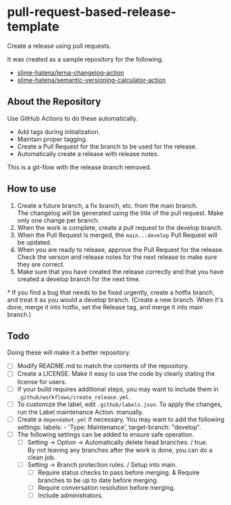 # pull-request-based-release-template

Create a release using pull requests.

It was created as a sample repository for the following.

- [slime-hatena/lerna-changelog-action](https://github.com/slime-hatena/lerna-changelog-action)
- [slime-hatena/semantic-versioning-calculator-action](https://github.com/slime-hatena/semantic-versioning-calculator-action)

## About the Repository

Use GitHub Actions to do these automatically.

- Add tags during initialization.
- Maintain proper tagging.
- Create a Pull Request for the branch to be used for the release.
- Automatically create a release with release notes.

This is a git-flow with the release branch removed.

## How to use

1. Create a future branch, a fix branch, etc. from the main branch.  
The changelog will be generated using the title of the pull request. Make only one change per branch.
2. When the work is complete, create a pull request to the develop branch.
3. When the Pull Request is merged, the `main...develop` Pull Request will be updated.
4. When you are ready to release, approve the Pull Request for the release. Check the version and release notes for the next release to make sure they are correct.
5. Make sure that you have created the release correctly and that you have created a develop branch for the next time.

\* If you find a bug that needs to be fixed urgently, create a hotfix branch, and treat it as you would a develop branch. (Create a new branch. When it's done, merge it into hotfix, set the Release tag, and merge it into main branch.)

## Todo

Doing these will make it a better repository.

- [ ] Modify README.md to match the contents of the repository.
- [ ] Create a LICENSE. Make it easy to use the code by clearly stating the license for users.
- [ ] If your build requires additional steps, you may want to include them in `.github/workflows/create_release.yml`.
- [ ] To customize the label, edit `.github/labels.json`. To apply the changes, run the Label maintenance Action. manually.
- [ ] Create a `dependabot.yml` if necessary. You may want to add the following settings: labels: - 'Type: Maintenance', target-branch: "develop".
- [ ] The following settings can be added to ensure safe operation.
  - [ ] Setting -> Option -> Automatically delete head branches. / true.  
    By not leaving any branches after the work is done, you can do a clean job.
  - [ ] Setting -> Branch protection rules. / Setup into main.  
    - [ ] Require status checks to pass before merging. & Require branches to be up to date before merging.
    - [ ] Require conversation resolution before merging.
    - [ ] Include administrators.
